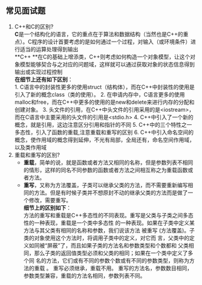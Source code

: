 ## 常见面试题
1. C++和C的区别?  
**C**是一个结构化的语言，它的重点在于算法和数据结构（当然也是C++的重点）。C程序的设计首要考虑的是如何通过一个过程，对输入（或环境条件）进行适当的运算处理得到输出  
**C\+\+ **在C的基础上增添类，C++则考虑如何构造一个对象模型，让这个对象模型能够契合与之对应的问题域，这样就可以通过获取对象的状态信息得到输出或实现过程控制  
**在细节上还有如下区别**：  
        1. C语言中的封装性更多的使用struct（结构体），而在C++中封装性的使用是引入了新的概念class（类的使用）。
        2. 在申请内存中，C语言更多的使用malloc和free，而在C++中更多的使用的是new和delete来进行内存的分配和创建对象。
        3. 头文件的引用，在C++中头文件的引用采用的是&lt;iostream&gt;，而在C语言中主要采用的头文件的引用是&lt;stdio.h&gt;
        4. C++中引入了一个新的概念，就是引用，这边注意区分引用和指针的不同
        5. C++中的三个特性之一多态性，引入了函数的重载,注意重载和重写的区别
        6. C++中引入命名空间的概念，使作用域的概念得到延伸，不光有局部，全局还有，命名空间作用域，以及类作用域
2. 重载和重写的区别?  
    - **重载**，简单的说，就是函数或者方法又相同的名称，但是参数列表不相同的情形，这样的同名不同参数的函数或者方法之间相互称之为重载函数或者方法。
    - **重写**，又称为方法覆盖，子类可以继承父类的方法，而不需要重新编写相同的方法。但是有时候子类并不想原封不动的继承父类的方法而是做了一个修改，需要重写。    
**细节上的区别如下**：  
方法的重写和重载是C++多态性的不同表现。重写是父类与子类之间多态性的一种表现，重载是一个类中多态性 的一种表现。如果在子类中定义某方法与其父类有相同的名称和参数，我们说该方法 被重写 (方法覆盖)。子类的对象使用这个方法时，将调用子类中的定义，对它而 言，父类中的定义如同被“屏蔽”了，而且如果子类的方法名和参数类型和个数都和 父类相同，那么子类的返回值类型必须和父类的相同；如果在一个类中定义了多个同 名的方法，它们或有不同的参数个数或有不同的参数类型，则称为方法的重载 。
重写必须继承，重载不用。
重写的方法名，参数数目相同，参数类型兼容，重载的方法名相同，参数列表不同。